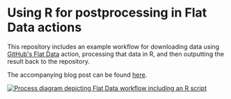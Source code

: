 # Using R for postprocessing in Flat Data actions

This repository includes an example workflow for downloading data using [GitHub's Flat Data](https://octo.github.com/projects/flat-data) action, processing that data in R, and then outputting the result back to the repository.

The accompanying blog post can be found [here](https://www.connorrothschild.com/post/flat-data-r).

[![Process diagram depicting Flat Data workflow including an R script](https://user-images.githubusercontent.com/13339581/120270120-a841ae80-c26e-11eb-9521-22cc296d7e7c.png)](https://www.connorrothschild.com/post/flat-data-r)
